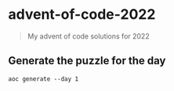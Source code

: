 # advent-of-code-2022

> My advent of code solutions for 2022

## Generate the puzzle for the day
```shell
aoc generate --day 1
```

